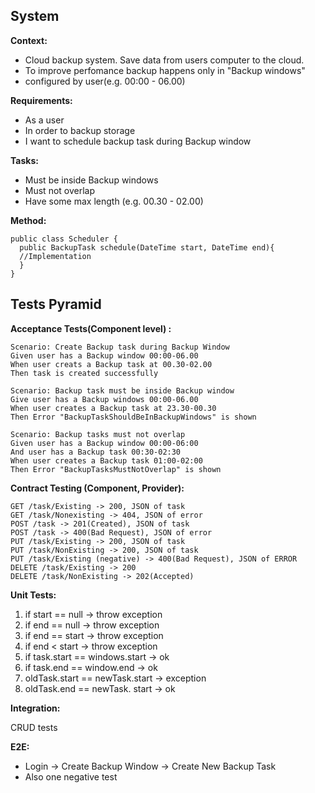 ## System
**Context:**
  - Cloud backup system. Save data from users computer to the cloud.
  - To improve perfomance backup happens only in "Backup windows"
  - configured by user(e.g. 00:00 - 06.00)

**Requirements:**
  - As a user
  - In order to backup storage
  - I want to schedule backup task during Backup window

**Tasks:**
  - Must be inside Backup windows
  - Must not overlap
  - Have some max length (e.g. 00.30 - 02.00)

**Method:**
```
public class Scheduler {
  public BackupTask schedule(DateTime start, DateTime end){
  //Implementation
  }
}
```
## Tests Pyramid
**Acceptance Tests(Component level) :**
```
Scenario: Create Backup task during Backup Window
Given user has a Backup window 00:00-06.00
When user creats a Backup task at 00.30-02.00
Then task is created successfully

Scenario: Backup task must be inside Backup window
Give user has a Backup windows 00:00-06.00
When user creates a Backup task at 23.30-00.30
Then Error "BackupTaskShouldBeInBackupWindows" is shown

Scenario: Backup tasks must not overlap
Given user has a Backup window 00:00-06:00
And user has a Backup task 00:30-02:30
When user creates a Backup task 01:00-02:00
Then Error "BackupTasksMustNotOverlap" is shown
```

**Contract Testing (Component, Provider):**
```
GET /task/Existing -> 200, JSON of task
GET /task/Nonexisting -> 404, JSON of error
POST /task -> 201(Created), JSON of task
POST /task -> 400(Bad Request), JSON of error
PUT /task/Existing -> 200, JSON of task
PUT /task/NonExisting -> 200, JSON of task
PUT /task/Existing (negative) -> 400(Bad Request), JSON of ERROR
DELETE /task/Existing -> 200
DELETE /task/NonExisting -> 202(Accepted)
```

**Unit Tests:**
1. if start == null -> throw exception
2. if end == null -> throw exception
3. if end == start -> throw exception
4. if end < start -> throw exception
5. if task.start == windows.start -> ok
6. if task.end == window.end -> ok
7. oldTask.start == newTask.start -> exception
8. oldTask.end == newTask. start -> ok

**Integration:**

CRUD tests

**E2E:**
- Login -> Create Backup Window -> Create New Backup Task
- Also one negative test
